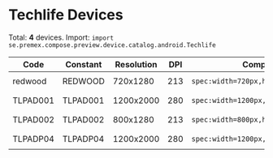 # Techlife Devices

Total: **4** devices. Import: `import se.premex.compose.preview.device.catalog.android.Techlife`

| Code | Constant | Resolution | DPI | Compose Spec | Preview Usage |
|------|----------|------------|-----|-------------|---------------|
| redwood | REDWOOD | 720x1280 | 213 | `spec:width=720px,height=1280px,dpi=213` | `@Preview(device = Techlife.REDWOOD)` |
| TLPAD001 | TLPAD001 | 1200x2000 | 280 | `spec:width=1200px,height=2000px,dpi=280` | `@Preview(device = Techlife.TLPAD001)` |
| TLPAD002 | TLPAD002 | 800x1280 | 213 | `spec:width=800px,height=1280px,dpi=213` | `@Preview(device = Techlife.TLPAD002)` |
| TLPADP04 | TLPADP04 | 1200x2000 | 280 | `spec:width=1200px,height=2000px,dpi=280` | `@Preview(device = Techlife.TLPADP04)` |

<!-- Generated automatically. Do not edit manually. -->

